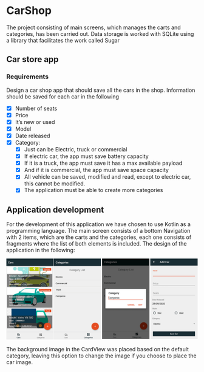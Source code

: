# CarShop

The project consisting of main screens, which manages the carts and categories, has been carried out. Data storage is worked with SQLite using a library that facilitates the work called Sugar

## Car store app

### Requirements

Design a car shop app that should save all the cars in the shop. Information should be saved for each car in the following

- [x] Number of seats
- [x] Price
- [x] It’s new or used
- [x] Model
- [x] Date released
- [x] Category:
  - [x] Just can be Electric, truck or commercial
  - [x] If electric car, the app must save battery capacity
  - [x] If it is a truck, the app must save it has a max available payload
  - [x] And if it is commercial, the app must save space capacity
  - [x] All vehicle can be saved, modified and read, except to electric car, this cannot be modified.
  - [x] The application must be able to create more categories
  
## Application development

For the development of this application we have chosen to use Kotlin as a programming language.
The main screen consists of a bottom Navigation with 2 items, which are the carts and the categories, each one consists of fragments where the list of both elements is included. The design of the application in the following:

![Application Design](images/app_design.png)

The background image in the CardView was placed based on the default category, leaving this option to change the image if you choose to place the car image.
